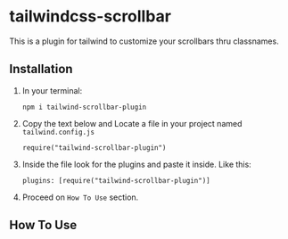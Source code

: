 # tailwindcss-scrollbar
This is a plugin for tailwind to customize your scrollbars thru classnames.

## Installation
1. In your terminal:
    ```
    npm i tailwind-scrollbar-plugin
    ```
2. Copy the text below and Locate a file in your project named `tailwind.config.js`

    ```
    require("tailwind-scrollbar-plugin")
    ```
3. Inside the file look for the plugins and paste it inside. Like this:

    ```
    plugins: [require("tailwind-scrollbar-plugin")]
    ```
4. Proceed on `How To Use` section.

## How To Use
